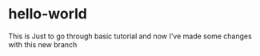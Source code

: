 # hello-world
This is Just to go through basic tutorial and now I've made some changes with this new branch
